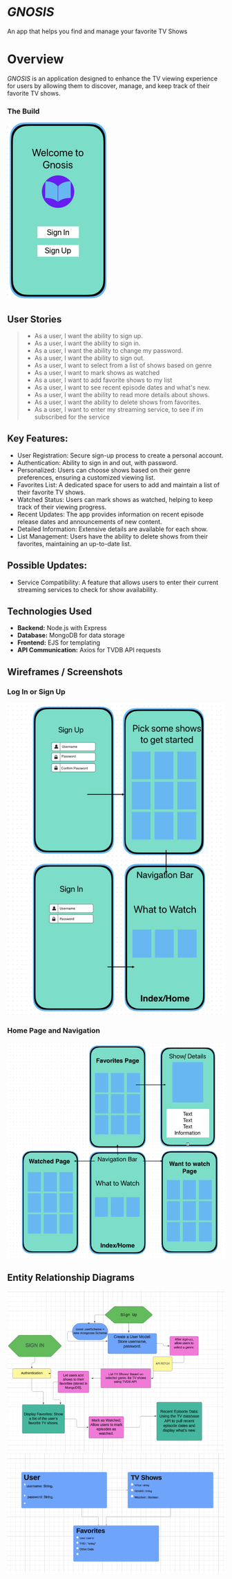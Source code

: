 

# _GNOSIS_
An app that helps you find and manage your favorite TV Shows

# **Overview**

_GNOSIS_ is an application designed to enhance the TV viewing experience for users by allowing them to discover, manage, and keep track of their favorite TV shows. 




### The Build
![Login or Sign Up Screenshot](Photos/readme/New1.png)

## User Stories
> - As a user, I want the ability to sign up.
> - As a user, I want the ability to sign in. 
> - As a user, I want the ability to change my password. 
> - As a user, I want the ability to sign out. 
> - As a user, I want to select from a list of shows based on genre
> - As a user, I want to mark shows as watched
> - As a user, I want to add favorite shows to my list
> - As a user, I want to see recent episode dates and what's new.
> - As a user, I want the ability to read more details about shows. 
> - As a user, I want the ability to delete shows from favorites. 
> - As a user, I want to enter my streaming service, to see if im subscribed for the service





## Key Features:
- User Registration: Secure sign-up process to create a personal account.
- Authentication: Ability to sign in and out, with password.
- Personalized: Users can choose shows based on their genre preferences, ensuring a customized viewing list.
- Favorites List: A dedicated space for users to add and maintain a list of their favorite TV shows.
- Watched Status: Users can mark shows as watched, helping to keep track of their viewing progress.
- Recent Updates: The app provides information on recent episode release dates and announcements of new content.
- Detailed Information: Extensive details are available for each show.
- List Management: Users have the ability to delete shows from their favorites, maintaining an up-to-date list.

## Possible Updates: 
- Service Compatibility: A feature that allows users to enter their current streaming services to check for show availability.


## Technologies Used
- **Backend:** Node.js with Express
- **Database:** MongoDB for data storage
- **Frontend:** EJS for templating
- **API Communication:** Axios for TVDB API requests

## Wireframes / Screenshots

### Log In or Sign Up
![Login or Sign Up Screenshot](Photos/readme/Login:Signin:screenshot.png)

### Home Page and Navigation
![Home Page and Navigation Screenshot](Photos/readme/Nav.png)

## Entity Relationship Diagrams
![Entity Relationship Diagram 1](Photos/readme/ERD1.png)
![Entity Relationship Diagram 2](Photos/readme/ERD2.png)